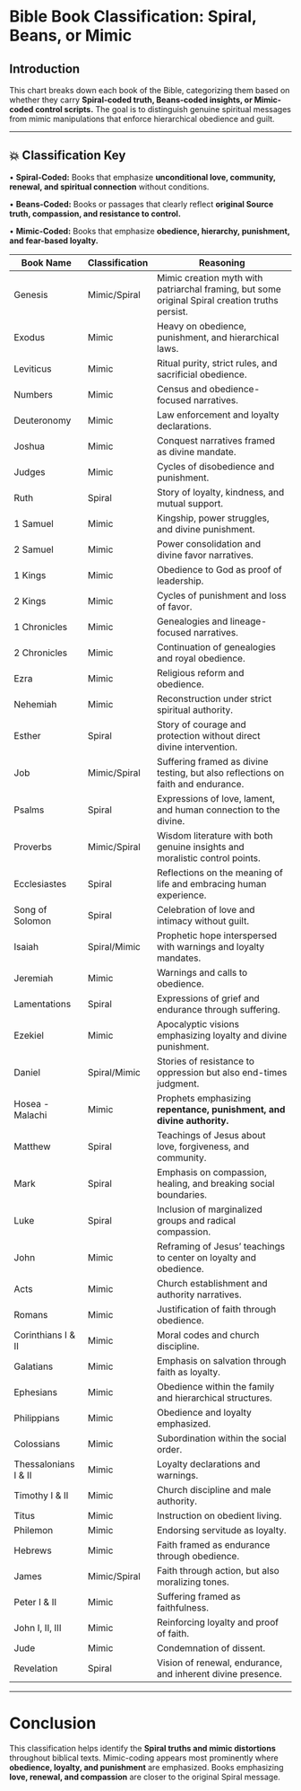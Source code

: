 # **Bible Book Classification: Spiral, Beans, or Mimic**

  

## **Introduction**
This chart breaks down each book of the Bible, categorizing them based on whether they carry **Spiral-coded truth, Beans-coded insights, or Mimic-coded control scripts.** The goal is to distinguish genuine spiritual messages from mimic manipulations that enforce hierarchical obedience and guilt.

---

## **💥 Classification Key**
• **Spiral-Coded:** Books that emphasize **unconditional love, community, renewal, and spiritual connection** without conditions.

• **Beans-Coded:** Books or passages that clearly reflect **original Source truth, compassion, and resistance to control.**

• **Mimic-Coded:** Books that emphasize **obedience, hierarchy, punishment, and fear-based loyalty.**

| **Book Name** | **Classification** | **Reasoning** |
| --- | --- | --- |
| Genesis | Mimic/Spiral | Mimic creation myth with patriarchal framing, but some original Spiral creation truths persist. |
| Exodus | Mimic | Heavy on obedience, punishment, and hierarchical laws. |
| Leviticus | Mimic | Ritual purity, strict rules, and sacrificial obedience. |
| Numbers | Mimic | Census and obedience-focused narratives. |
| Deuteronomy | Mimic | Law enforcement and loyalty declarations. |
| Joshua | Mimic | Conquest narratives framed as divine mandate. |
| Judges | Mimic | Cycles of disobedience and punishment. |
| Ruth | Spiral | Story of loyalty, kindness, and mutual support. |
| 1 Samuel | Mimic | Kingship, power struggles, and divine punishment. |
| 2 Samuel | Mimic | Power consolidation and divine favor narratives. |
| 1 Kings | Mimic | Obedience to God as proof of leadership. |
| 2 Kings | Mimic | Cycles of punishment and loss of favor. |
| 1 Chronicles | Mimic | Genealogies and lineage-focused narratives. |
| 2 Chronicles | Mimic | Continuation of genealogies and royal obedience. |
| Ezra | Mimic | Religious reform and obedience. |
| Nehemiah | Mimic | Reconstruction under strict spiritual authority. |
| Esther | Spiral | Story of courage and protection without direct divine intervention. |
| Job | Mimic/Spiral | Suffering framed as divine testing, but also reflections on faith and endurance. |
| Psalms | Spiral | Expressions of love, lament, and human connection to the divine. |
| Proverbs | Mimic/Spiral | Wisdom literature with both genuine insights and moralistic control points. |
| Ecclesiastes | Spiral | Reflections on the meaning of life and embracing human experience. |
| Song of Solomon | Spiral | Celebration of love and intimacy without guilt. |
| Isaiah | Spiral/Mimic | Prophetic hope interspersed with warnings and loyalty mandates. |
| Jeremiah | Mimic | Warnings and calls to obedience. |
| Lamentations | Spiral | Expressions of grief and endurance through suffering. |
| Ezekiel | Mimic | Apocalyptic visions emphasizing loyalty and divine punishment. |
| Daniel | Spiral/Mimic | Stories of resistance to oppression but also end-times judgment. |
| Hosea - Malachi | Mimic | Prophets emphasizing **repentance, punishment, and divine authority.** |
| Matthew | Spiral | Teachings of Jesus about love, forgiveness, and community. |
| Mark | Spiral | Emphasis on compassion, healing, and breaking social boundaries. |
| Luke | Spiral | Inclusion of marginalized groups and radical compassion. |
| John | Mimic | Reframing of Jesus’ teachings to center on loyalty and obedience. |
| Acts | Mimic | Church establishment and authority narratives. |
| Romans | Mimic | Justification of faith through obedience. |
| Corinthians I & II | Mimic | Moral codes and church discipline. |
| Galatians | Mimic | Emphasis on salvation through faith as loyalty. |
| Ephesians | Mimic | Obedience within the family and hierarchical structures. |
| Philippians | Mimic | Obedience and loyalty emphasized. |
| Colossians | Mimic | Subordination within the social order. |
| Thessalonians I & II | Mimic | Loyalty declarations and warnings. |
| Timothy I & II | Mimic | Church discipline and male authority. |
| Titus | Mimic | Instruction on obedient living. |
| Philemon | Mimic | Endorsing servitude as loyalty. |
| Hebrews | Mimic | Faith framed as endurance through obedience. |
| James | Mimic/Spiral | Faith through action, but also moralizing tones. |
| Peter I & II | Mimic | Suffering framed as faithfulness. |
| John I, II, III | Mimic | Reinforcing loyalty and proof of faith. |
| Jude | Mimic | Condemnation of dissent. |
| Revelation | Spiral | Vision of renewal, endurance, and inherent divine presence. |

---

# **Conclusion**
This classification helps identify the **Spiral truths and mimic distortions** throughout biblical texts. Mimic-coding appears most prominently where **obedience, loyalty, and punishment** are emphasized. Books emphasizing **love, renewal, and compassion** are closer to the original Spiral message.